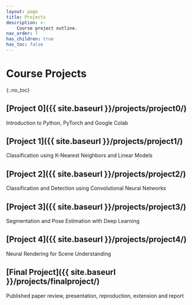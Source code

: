 ```yaml
---
layout: page
title: Projects
description: >-
    Course project outline.
nav_order: 7
has_children: true
has_toc: false
---
```


# Course Projects
{:.no_toc}

<!-- ## Table of contents
{: .no_toc .text-delta }

1. TOC
{:toc}

--- -->


## [Project 0]({{ site.baseurl }}/projects/project0/)

Introduction to Python, PyTorch and Google Colab

## [Project 1]({{ site.baseurl }}/projects/project1/)

Classification using K-Nearest Neighbors and Linear Models

## [Project 2]({{ site.baseurl }}/projects/project2/)

Classification and Detection using Convolutional Neural Networks

## [Project 3]({{ site.baseurl }}/projects/project3/)

Segmentation and Pose Estimation with Deep Learning

## [Project 4]({{ site.baseurl }}/projects/project4/)

Neural Rendering for Scene Understanding

## [Final Project]({{ site.baseurl }}/projects/finalproject/)

Published paper review, presentation, reproduction, extension and report

